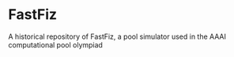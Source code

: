 # FastFiz
A historical repository of FastFiz, a pool simulator used in the AAAI computational pool olympiad
